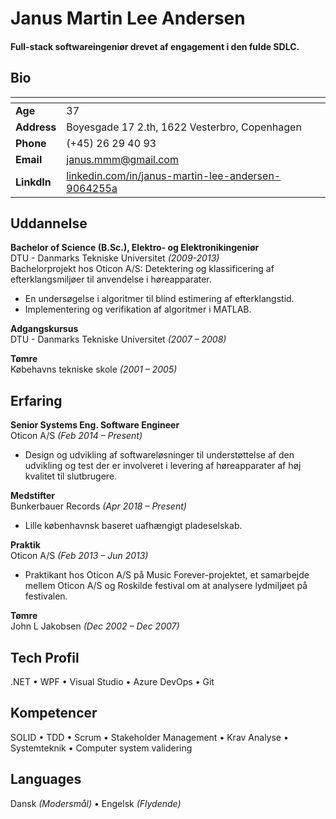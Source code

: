 
Janus Martin Lee Andersen
======

#### Full-stack softwareingeniør drevet af engagement i den fulde SDLC.  

Bio
-

|   <!-- -->   |   <!-- -->   |
|--------------|--------------|
| **Age**      | 37 
| **Address**  | Boyesgade 17 2.th, 1622 Vesterbro, Copenhagen 
| **Phone**    | (+45) 26 29 40 93 
| **Email**    | janus.mmm@gmail.com 
| **LinkdIn**  | [linkedin.com/in/janus-martin-lee-andersen-9064255a](https://www.linkedin.com/in/janus-martin-lee-andersen-9064255a) 

Uddannelse
-
**Bachelor of Science (B.Sc.), Elektro- og Elektronikingeniør**  
DTU - Danmarks Tekniske Universitet *(2009-2013)*  
Bachelorprojekt hos Oticon A/S:
Detektering og klassificering af efterklangsmiljøer til anvendelse i høreapparater.

- En undersøgelse i algoritmer til blind estimering af efterklangstid.
- Implementering og verifikation af algoritmer i MATLAB.


**Adgangskursus**  
DTU - Danmarks Tekniske Universitet *(2007 – 2008)*

**Tømre**  
Købehavns tekniske skole *(2001 – 2005)*

Erfaring
-
**Senior Systems Eng. Software Engineer**  
Oticon A/S *(Feb 2014 – Present)*  

- Design og udvikling af softwareløsninger til understøttelse af den udvikling og test der er involveret i levering af høreapparater af høj kvalitet til slutbrugere.


**Medstifter**  
Bunkerbauer Records *(Apr 2018 – Present)*

- Lille københavnsk baseret uafhængigt pladeselskab.


**Praktik**  
Oticon A/S *(Feb 2013 – Jun 2013)*

- Praktikant hos Oticon A/S på Music Forever-projektet, et samarbejde mellem Oticon A/S og Roskilde festival om at analysere lydmiljøet på festivalen.

**Tømre**  
John L Jakobsen *(Dec 2002 – Dec 2007)*

Tech Profil
-
.NET &bull; 
WPF &bull;
Visual Studio &bull;
Azure DevOps &bull;
Git

Kompetencer
-
SOLID &bull;
TDD &bull;
Scrum &bull;
Stakeholder Management &bull;
Krav Analyse &bull;
Systemteknik &bull;
Computer system validering

Languages
-
Dansk *(Modersmål)* &bull;
Engelsk *(Flydende)*